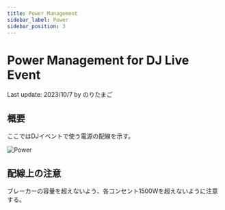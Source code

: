 ```yaml
---
title: Power Management
sidebar_label: Power
sidebar_position: 3
---
```

# Power Management for DJ Live Event
Last update: 2023/10/7 by のりたまご 

## 概要 
ここではDJイベントで使う電源の配線を示す。

![Power](https://media.discordapp.net/attachments/1113308387329978420/1160508446542676029/IMG_2782.jpg?ex=653e2536&is=652bb036&hm=1adfd8b92414e9bcc8e94487e686fb65d718842bf43e2c529f944f2c493c66ad&=&width=641&height=749)  
  
## 配線上の注意
ブレーカーの容量を超えないよう、各コンセント1500Wを超えないように注意する。